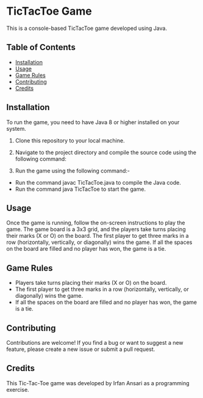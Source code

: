 
# TicTacToe Game

This is a console-based TicTacToe game developed using Java.

## Table of Contents

- [Installation](#installation)
- [Usage](#usage)
- [Game Rules](#game-rules)
- [Contributing](#contributing)
- [Credits](#credits)

## Installation

To run the game, you need to have Java 8 or higher installed on your system. 

1. Clone this repository to your local machine.

2. Navigate to the project directory and compile the source code using the following command:

3. Run the game using the following command:-
- Run the command javac TicTacToe.java to compile the Java code.
- Run the command java TicTacToe to start the game.


## Usage

Once the game is running, follow the on-screen instructions to play the game. The game board is a 3x3 grid, and the players take turns placing their marks (X or O) on the board. The first player to get three marks in a row (horizontally, vertically, or diagonally) wins the game. If all the spaces on the board are filled and no player has won, the game is a tie.

## Game Rules

- Players take turns placing their marks (X or O) on the board.
- The first player to get three marks in a row (horizontally, vertically, or diagonally) wins the game.
- If all the spaces on the board are filled and no player has won, the game is a tie.

## Contributing

Contributions are welcome! If you find a bug or want to suggest a new feature, please create a new issue or submit a pull request.

## Credits 
This Tic-Tac-Toe game was developed by Irfan Ansari as a programming exercise.


